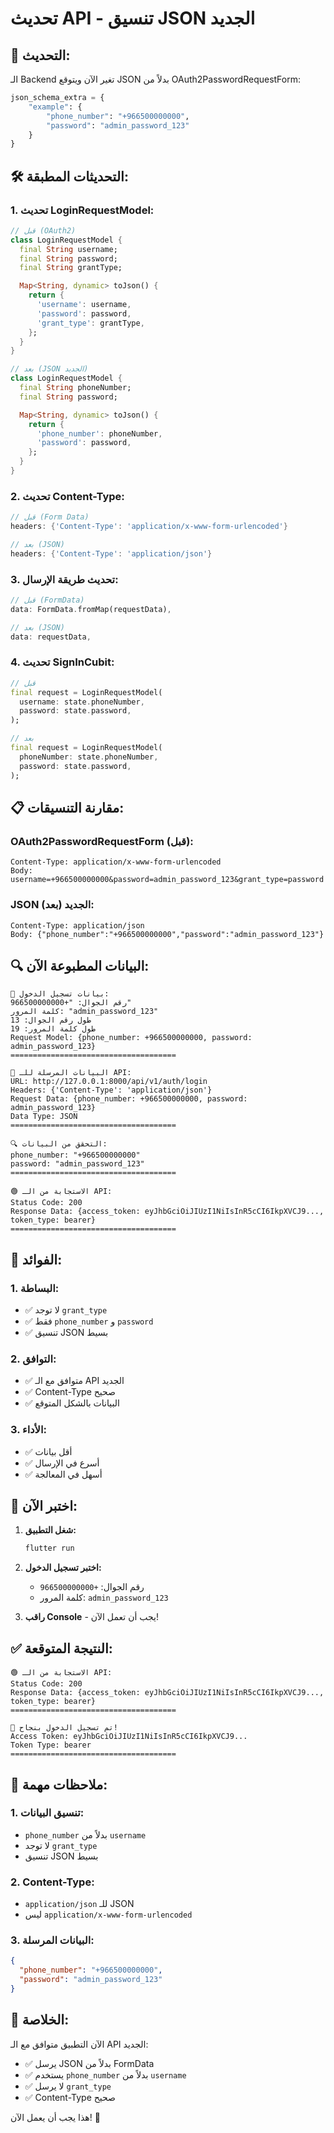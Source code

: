 # تحديث API - تنسيق JSON الجديد

## 🔄 **التحديث:**

الـ Backend تغير الآن ويتوقع JSON بدلاً من OAuth2PasswordRequestForm:

```python
json_schema_extra = {
    "example": {
        "phone_number": "+966500000000",
        "password": "admin_password_123"
    }
}
```

## 🛠️ **التحديثات المطبقة:**

### 1. **تحديث LoginRequestModel:**

```dart
// قبل (OAuth2)
class LoginRequestModel {
  final String username;
  final String password;
  final String grantType;

  Map<String, dynamic> toJson() {
    return {
      'username': username,
      'password': password,
      'grant_type': grantType,
    };
  }
}

// بعد (JSON الجديد)
class LoginRequestModel {
  final String phoneNumber;
  final String password;

  Map<String, dynamic> toJson() {
    return {
      'phone_number': phoneNumber,
      'password': password,
    };
  }
}
```

### 2. **تحديث Content-Type:**

```dart
// قبل (Form Data)
headers: {'Content-Type': 'application/x-www-form-urlencoded'}

// بعد (JSON)
headers: {'Content-Type': 'application/json'}
```

### 3. **تحديث طريقة الإرسال:**

```dart
// قبل (FormData)
data: FormData.fromMap(requestData),

// بعد (JSON)
data: requestData,
```

### 4. **تحديث SignInCubit:**

```dart
// قبل
final request = LoginRequestModel(
  username: state.phoneNumber,
  password: state.password,
);

// بعد
final request = LoginRequestModel(
  phoneNumber: state.phoneNumber,
  password: state.password,
);
```

## 📋 **مقارنة التنسيقات:**

### **OAuth2PasswordRequestForm (قبل):**

```
Content-Type: application/x-www-form-urlencoded
Body: username=+966500000000&password=admin_password_123&grant_type=password
```

### **JSON الجديد (بعد):**

```
Content-Type: application/json
Body: {"phone_number":"+966500000000","password":"admin_password_123"}
```

## 🔍 **البيانات المطبوعة الآن:**

```
📱 بيانات تسجيل الدخول:
رقم الجوال: "+966500000000"
كلمة المرور: "admin_password_123"
طول رقم الجوال: 13
طول كلمة المرور: 19
Request Model: {phone_number: +966500000000, password: admin_password_123}
=====================================

🔵 البيانات المرسلة للـ API:
URL: http://127.0.0.1:8000/api/v1/auth/login
Headers: {'Content-Type': 'application/json'}
Request Data: {phone_number: +966500000000, password: admin_password_123}
Data Type: JSON
=====================================

🔍 التحقق من البيانات:
phone_number: "+966500000000"
password: "admin_password_123"
=====================================

🟢 الاستجابة من الـ API:
Status Code: 200
Response Data: {access_token: eyJhbGciOiJIUzI1NiIsInR5cCI6IkpXVCJ9..., token_type: bearer}
=====================================
```

## 🎯 **الفوائد:**

### 1. **البساطة:**

- ✅ لا توجد `grant_type`
- ✅ فقط `phone_number` و `password`
- ✅ تنسيق JSON بسيط

### 2. **التوافق:**

- ✅ متوافق مع الـ API الجديد
- ✅ Content-Type صحيح
- ✅ البيانات بالشكل المتوقع

### 3. **الأداء:**

- ✅ أقل بيانات
- ✅ أسرع في الإرسال
- ✅ أسهل في المعالجة

## 🚀 **اختبر الآن:**

1. **شغل التطبيق:**

   ```bash
   flutter run
   ```

2. **اختبر تسجيل الدخول:**

   - رقم الجوال: `+966500000000`
   - كلمة المرور: `admin_password_123`

3. **راقب Console** - يجب أن تعمل الآن!

## ✅ **النتيجة المتوقعة:**

```
🟢 الاستجابة من الـ API:
Status Code: 200
Response Data: {access_token: eyJhbGciOiJIUzI1NiIsInR5cCI6IkpXVCJ9..., token_type: bearer}
=====================================

🎉 تم تسجيل الدخول بنجاح!
Access Token: eyJhbGciOiJIUzI1NiIsInR5cCI6IkpXVCJ9...
Token Type: bearer
=====================================
```

## 🔧 **ملاحظات مهمة:**

### 1. **تنسيق البيانات:**

- `phone_number` بدلاً من `username`
- لا توجد `grant_type`
- تنسيق JSON بسيط

### 2. **Content-Type:**

- `application/json` للـ JSON
- ليس `application/x-www-form-urlencoded`

### 3. **البيانات المرسلة:**

```json
{
  "phone_number": "+966500000000",
  "password": "admin_password_123"
}
```

## 🎉 **الخلاصة:**

الآن التطبيق متوافق مع الـ API الجديد:

- ✅ يرسل JSON بدلاً من FormData
- ✅ يستخدم `phone_number` بدلاً من `username`
- ✅ لا يرسل `grant_type`
- ✅ Content-Type صحيح

هذا يجب أن يعمل الآن! 🚀
